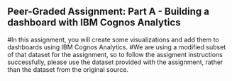 ## Peer-Graded Assignment: Part A - Building a dashboard with IBM Cognos Analytics
#In this assignment, you will create some visualizations and add them to dashboards using IBM Cognos Analytics.
#We are using a modified subset of that dataset for the assignment, so to follow the assigment instructions successfully, please use the dataset provided with the assignment, rather than the dataset from the original source.
